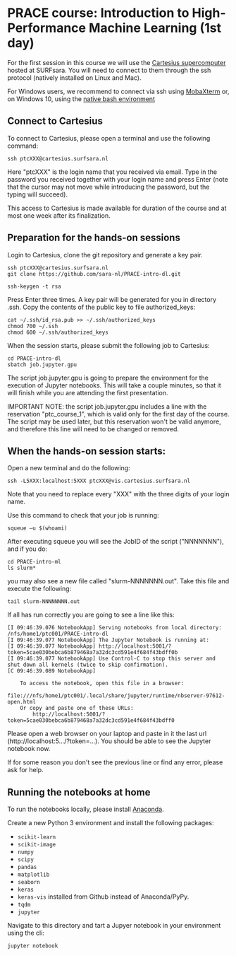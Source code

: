 # PRACE course: Introduction to High-Performance Machine Learning (1st day)

For the first session in this course we will use the [Cartesius supercomputer](https://userinfo.surfsara.nl/systems/cartesius) hosted at SURFsara. You will need to connect to them through the ssh protocol (natively installed on Linux and Mac).

For Windows users, we recommend to connect via ssh using [MobaXterm](https://mobaxterm.mobatek.net/) or, on Windows 10, using the [native bash environment](https://msdn.microsoft.com/en-us/commandline/wsl/install_guide)

## Connect to Cartesius

To connect to Cartesius, please open a terminal and use the following command:

    ssh ptcXXX@cartesius.surfsara.nl

Here "ptcXXX" is the login name that you received via email. Type in the password you received together with your login name and press Enter (note that the cursor may not move while introducing the password, but the typing will succeed).

This access to Cartesius is made available for duration of the course and at most one week after its finalization.

## Preparation for the hands-on sessions

Login to Cartesius, clone the git repository and generate a key pair.

    ssh ptcXXX@cartesius.surfsara.nl
    git clone https://github.com/sara-nl/PRACE-intro-dl.git
    
    ssh-keygen -t rsa

Press Enter three times. A key pair will be generated for you in directory .ssh. Copy the contents of the public key to file authorized_keys:

    cat ~/.ssh/id_rsa.pub >> ~/.ssh/authorized_keys
    chmod 700 ~/.ssh
    chmod 600 ~/.ssh/authorized_keys

When the session starts, please submit the following job to Cartesius:

    cd PRACE-intro-dl
    sbatch job.jupyter.gpu

The script job.jupyter.gpu is going to prepare the environment for the execution of Jupyter notebooks. This will take a couple minutes, so that it will finish while you are attending the first presentation.

IMPORTANT NOTE: the script job.jupyter.gpu includes a line with the reservation "ptc_course_1", which is valid only for the first day of the course. The script may be used later, but this reservation won't be valid anymore, and therefore this line will need to be changed or removed.


## When the hands-on session starts:

Open a new terminal and do the following:

    ssh -L5XXX:localhost:5XXX ptcXXX@vis.cartesius.surfsara.nl

Note that you need to replace every "XXX" with the three digits of your login name.
   
Use this command to check that your job is running:

    squeue –u $(whoami)
   
After executing squeue you will see the JobID of the script ("NNNNNNN"), and if you do:

    cd PRACE-intro-ml
    ls slurm*

you may also see a new file called "slurm-NNNNNNN.out". Take this file and execute the following:

    tail slurm-NNNNNNNN.out

If all has run correctly you are going to see a line like this:

    [I 09:46:39.076 NotebookApp] Serving notebooks from local directory: /nfs/home1/ptc001/PRACE-intro-dl
    [I 09:46:39.077 NotebookApp] The Jupyter Notebook is running at:
    [I 09:46:39.077 NotebookApp] http://localhost:5001/?token=5cae030bebca6b879468a7a32dc3cd591e4f684f43bdff0b
    [I 09:46:39.077 NotebookApp] Use Control-C to stop this server and shut down all kernels (twice to skip confirmation).
    [C 09:46:39.089 NotebookApp] 
    
        To access the notebook, open this file in a browser:
            file:///nfs/home1/ptc001/.local/share/jupyter/runtime/nbserver-97612-open.html
        Or copy and paste one of these URLs:
            http://localhost:5001/?token=5cae030bebca6b879468a7a32dc3cd591e4f684f43bdff0

Please open a web browser on your laptop and paste in it the last url (http://localhost:5.../?token=...). You should be able to see the Jupyter notebook now.

If for some reason you don't see the previous line or find any error, please ask for help.

## Running the notebooks at home

To run the notebooks locally, please install [Anaconda](https://www.anaconda.com/distribution/).

Create a new Python 3 environment and install the following packages:
- `scikit-learn`
- `scikit-image`
- `numpy`
- `scipy`
- `pandas`
- `matplotlib`
- `seaborn`
- `keras`
- `keras-vis` installed from Github instead of Anaconda/PyPy.
- `tqdm`
- `jupyter`

Navigate to this directory and tart a Jupyer notebook in your environment using the cli:

```
jupyter notebook
```

